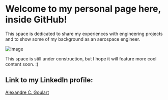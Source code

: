 # Welcome to my personal page here, inside GitHub!

This space is dedicated to share my experiences with engineering projects and to show some of my background as an aerospace engineer.

![image](https://user-images.githubusercontent.com/7193739/129830912-16cf06bf-1676-4658-970c-b85091c32563.png)


This space is still under construction, but I hope it will feature more cool content soon. :)

## Link to my LinkedIn profile:

[Alexandre C. Goulart](https://www.linkedin.com/in/alexandrecgoulart/)






